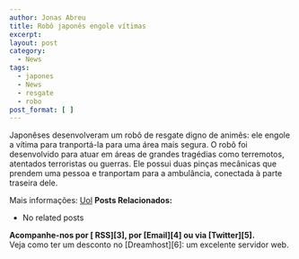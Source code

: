 ```yaml
---
author: Jonas Abreu
title: Robô japonês engole vítimas
excerpt:
layout: post
category:
  - News
tags:
  - japones
  - News
  - resgate
  - robo
post_format: [ ]
---
```

Japonêses desenvolveram um robô de resgate digno de animês: ele engole a vítima para tranportá-la para uma área mais segura. O robô foi desenvolvido para atuar em áreas de grandes tragédias como terremotos, atentados terroristas ou guerras. Ele possui duas pinças mecânicas que prendem uma pessoa e tranportam para a ambulância, conectada à parte traseira dele.

Mais informações: [Uol][1] 
**Posts Relacionados:** 
*   No related posts









**Acompanhe-nos por [ RSS][3], por [Email][4] ou via [Twitter][5].**  
Veja como ter um desconto no [Dreamhost][6]: um excelente servidor web.

 [1]: http://wnews.uol.com.br/site/techguru/ver.php?origem=1&idConteudo=1800
 [2]: https://twitter.com/share




